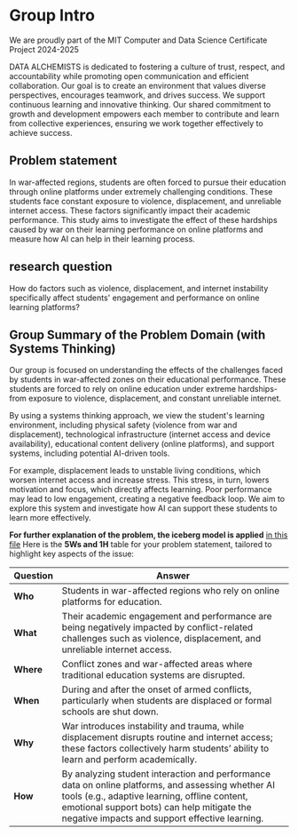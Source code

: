 # Group Intro

We are proudly part of the MIT Computer and Data Science Certificate Project  2024-2025

DATA ALCHEMISTS is dedicated to fostering a culture of trust, respect, and accountability
 while promoting open communication and efficient collaboration. Our goal is to
  create an environment that values diverse perspectives, encourages teamwork,
   and drives success. We support continuous learning and innovative thinking.
    Our shared commitment to growth and development empowers each member to
     contribute and learn from collective experiences, ensuring we work
      together effectively to achieve success.

## Problem statement

In war-affected regions, students are often forced to pursue their education through online platforms under extremely challenging conditions. These students face constant exposure to violence, displacement, and unreliable internet access.
These factors significantly impact their academic performance.
This study aims to investigate the effect of these hardships
caused by war on their learning performance on online platforms and measure how AI can help in their learning process.

## research question

How do factors such as violence, displacement, and internet instability specifically affect students' engagement and performance on online learning platforms?

## Group Summary of the Problem Domain (with Systems Thinking)

Our group is focused on understanding the effects of the challenges faced by students in war-affected zones on their educational performance. These students are forced to rely on online education under extreme hardships-from exposure to violence,
displacement, and constant unreliable internet.

By using a systems thinking approach, we view the student's learning environment, including physical safety (violence from war and displacement), technological infrastructure (internet access and device availability), educational content delivery
(online platforms),
and support systems, including potential AI-driven tools.

For example, displacement leads to unstable living conditions, which worsen internet access and increase stress. This stress, in turn, lowers motivation and focus, which directly affects learning. Poor performance may lead to low engagement, creating
a negative feedback loop. We aim to explore this system and investigate how AI can support these students to learn more effectively.

**For further explanation of the problem, the iceberg model is applied** [in this file](https://github.com/MIT-Emerging-Talent/ET6-CDSP-group-03-repo/blob/brainstorming/0_domain_study/systems_tkinking.md)
Here is the **5Ws and 1H** table for your problem statement, tailored to highlight key aspects of the issue:

| **Question** | **Answer** |
| ------------ | ---------------------------------------------------------------- |
| **Who**      | Students in war-affected regions who rely on online platforms for education.|
| **What**     | Their academic engagement and performance are being negatively impacted by conflict-related challenges such as violence, displacement, and unreliable internet access. |
| **Where**    | Conflict zones and war-affected areas where traditional education systems are disrupted.    |
| **When**     | During and after the onset of armed conflicts, particularly when students are displaced or formal schools are shut down.                                                                                                                            |
| **Why**      | War introduces instability and trauma, while displacement disrupts routine and internet access; these factors collectively harm students’ ability to learn and perform academically.                                                                |
| **How**      | By analyzing student interaction and performance data on online platforms, and assessing whether AI tools (e.g., adaptive learning, offline content, emotional support bots) can help mitigate the negative impacts and support effective learning. |
